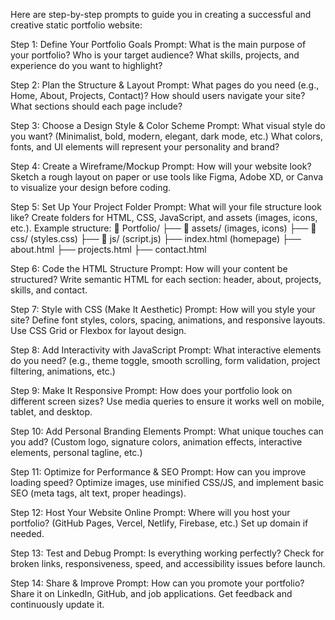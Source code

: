 Here are step-by-step prompts to guide you in creating a successful and creative static portfolio website:

Step 1: Define Your Portfolio Goals
Prompt: What is the main purpose of your portfolio? Who is your target audience? What skills, projects, and experience do you want to highlight?

Step 2: Plan the Structure & Layout
Prompt: What pages do you need (e.g., Home, About, Projects, Contact)? How should users navigate your site? What sections should each page include?

Step 3: Choose a Design Style & Color Scheme
Prompt: What visual style do you want? (Minimalist, bold, modern, elegant, dark mode, etc.) What colors, fonts, and UI elements will represent your personality and brand?

Step 4: Create a Wireframe/Mockup
Prompt: How will your website look? Sketch a rough layout on paper or use tools like Figma, Adobe XD, or Canva to visualize your design before coding.

Step 5: Set Up Your Project Folder
Prompt: What will your file structure look like? Create folders for HTML, CSS, JavaScript, and assets (images, icons, etc.). Example structure:
📂 Portfolio/
├── 📂 assets/ (images, icons)
├── 📂 css/ (styles.css)
├── 📂 js/ (script.js)
├── index.html (homepage)
├── about.html
├── projects.html
├── contact.html

Step 6: Code the HTML Structure
Prompt: How will your content be structured? Write semantic HTML for each section: header, about, projects, skills, and contact.

Step 7: Style with CSS (Make It Aesthetic)
Prompt: How will you style your site? Define font styles, colors, spacing, animations, and responsive layouts. Use CSS Grid or Flexbox for layout design.

Step 8: Add Interactivity with JavaScript
Prompt: What interactive elements do you need? (e.g., theme toggle, smooth scrolling, form validation, project filtering, animations, etc.)

Step 9: Make It Responsive
Prompt: How does your portfolio look on different screen sizes? Use media queries to ensure it works well on mobile, tablet, and desktop.

Step 10: Add Personal Branding Elements
Prompt: What unique touches can you add? (Custom logo, signature colors, animation effects, interactive elements, personal tagline, etc.)

Step 11: Optimize for Performance & SEO
Prompt: How can you improve loading speed? Optimize images, use minified CSS/JS, and implement basic SEO (meta tags, alt text, proper headings).

Step 12: Host Your Website Online
Prompt: Where will you host your portfolio? (GitHub Pages, Vercel, Netlify, Firebase, etc.) Set up domain if needed.

Step 13: Test and Debug
Prompt: Is everything working perfectly? Check for broken links, responsiveness, speed, and accessibility issues before launch.

Step 14: Share & Improve
Prompt: How can you promote your portfolio? Share it on LinkedIn, GitHub, and job applications. Get feedback and continuously update it.

